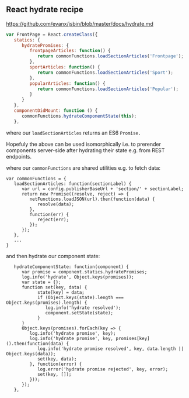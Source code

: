
## React hydrate recipe

https://github.com/evanx/jsbin/blob/master/docs/hydrate.md

```javascript
var FrontPage = React.createClass({
   statics: {
      hydratePromises: {
         frontpageArticles: function() {
            return commonFunctions.loadSectionArticles('Frontpage');
         },
         sportArticles: function() {
            return commonFunctions.loadSectionArticles('Sport');
         },
         popularArticles: function() {
            return commonFunctions.loadSectionArticles('Popular');
         }
      }
   },
   componentDidMount: function () {
      commonFunctions.hydrateComponentState(this);
   },

```
where our `loadSectionArticles` returns an ES6 `Promise.`

Hopefuly the above can be used isomorphically i.e. to prerender components server-side after hydrating their state e.g. from REST endpoints.

where our `commonFunctions` are shared utilities e.g. to fetch data:
```
var commonFunctions = {
   loadSectionArticles: function(sectionLabel) {
      var url = config.publisherBaseUrl + 'section/' + sectionLabel;
      return new Promise((resolve, reject) => {
         netFunctions.loadJSON(url).then(function(data) {
            resolve(data);
         },
         function(err) {
            reject(err);
         });
      });
   },
   ...
}
```
and then hydrate our component state:
```
   hydrateComponentState: function(component) {
      var promise = component.statics.hydratePromises;
      log.info('hydrate', Object.keys(promises));
      var state = {};
      function set(key, data) {
            state[key] = data;
            if (Object.keys(state).length === Object.keys(promises).length) {
               log.info('hydrate resolved');
               component.setState(state);
            }
      }
      Object.keys(promises).forEach(key => {
         log.info('hydrate promise', key);
         log.info('hydrate promise', key, promises[key]().then(function(data) {
            log.info('hydrate promise resolved', key, data.length || Object.keys(data));
            set(key, data);
         }, function(error) {
            log.error('hydrate promise rejected', key, error);
            set(key, []);
         }));
      });
   },   
```
